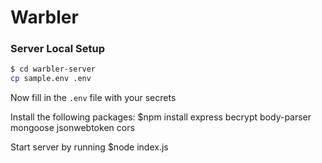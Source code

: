 # Warbler

### Server Local Setup

```bash
$ cd warbler-server
cp sample.env .env
```

Now fill in the `.env` file with your secrets

Install the following packages:
$npm install express becrypt body-parser mongoose jsonwebtoken cors

Start server by running
$node index.js
